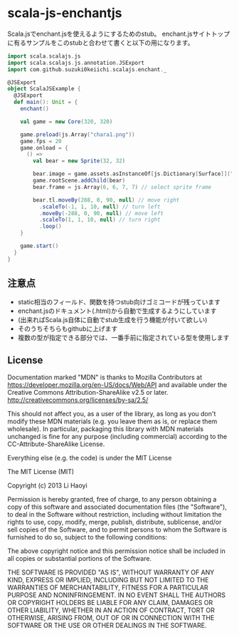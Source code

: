 scala-js-enchantjs
============

Scala.jsでenchant.jsを使えるようにするためのstub。
enchant.jsサイトトップに有るサンプルをこのstubと合わせて書くと以下の用になります。

```scala
import scala.scalajs.js
import scala.scalajs.js.annotation.JSExport
import com.github.suzuki0keiichi.scalajs.enchant._

@JSExport
object ScalaJSExample {
  @JSExport
  def main(): Unit = {
    enchant()

    val game = new Core(320, 320)

    game.preload(js.Array("chara1.png"))
    game.fps = 20
    game.onload = {
      () =>
        val bear = new Sprite(32, 32)

        bear.image = game.assets.asInstanceOf[js.Dictionary[Surface]]("chara1.png")
        game.rootScene.addChild(bear)
        bear.frame = js.Array(6, 6, 7, 7) // select sprite frame

        bear.tl.moveBy(288, 0, 90, null) // move right
          .scaleTo(-1, 1, 10, null) // turn left
          .moveBy(-288, 0, 90, null) // move left
          .scaleTo(1, 1, 10, null) // turn right
          .loop()
    }

    game.start()
  }
}
```

注意点
----------

- static相当のフィールド、関数を持つstub向けゴミコードが残っています
- enchant.jsのドキュメント(.html)から自動で生成するようにしています
 - (出来ればScala.js自体に自動でstub生成を行う機能が付いて欲しい)
 - そのうちそちらもgithubに上げます
- 複数の型が指定できる部分では、一番手前に指定されている型を使用します

License
-------

Documentation marked "MDN" is thanks to Mozilla Contributors
at https://developer.mozilla.org/en-US/docs/Web/API and available
under the Creative Commons Attribution-ShareAlike v2.5 or later.
http://creativecommons.org/licenses/by-sa/2.5/

This should not affect you, as a user of the library, as long as you don't
modify these MDN materials (e.g. you leave them as is, or replace them
wholesale). In particular, packaging this library with MDN materials unchanged
is fine for any purpose (including commercial) according to the
CC-Attribute-ShareAlike License.

Everything else (e.g. the code) is under the MIT License

The MIT License (MIT)

Copyright (c) 2013 Li Haoyi

Permission is hereby granted, free of charge, to any person obtaining a copy
of this software and associated documentation files (the "Software"), to deal
in the Software without restriction, including without limitation the rights
to use, copy, modify, merge, publish, distribute, sublicense, and/or sell
copies of the Software, and to permit persons to whom the Software is
furnished to do so, subject to the following conditions:

The above copyright notice and this permission notice shall be included in
all copies or substantial portions of the Software.

THE SOFTWARE IS PROVIDED "AS IS", WITHOUT WARRANTY OF ANY KIND, EXPRESS OR
IMPLIED, INCLUDING BUT NOT LIMITED TO THE WARRANTIES OF MERCHANTABILITY,
FITNESS FOR A PARTICULAR PURPOSE AND NONINFRINGEMENT. IN NO EVENT SHALL THE
AUTHORS OR COPYRIGHT HOLDERS BE LIABLE FOR ANY CLAIM, DAMAGES OR OTHER
LIABILITY, WHETHER IN AN ACTION OF CONTRACT, TORT OR OTHERWISE, ARISING FROM,
OUT OF OR IN CONNECTION WITH THE SOFTWARE OR THE USE OR OTHER DEALINGS IN
THE SOFTWARE.
